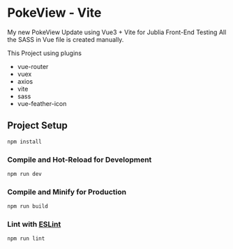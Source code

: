 # PokeView - Vite

My new PokeView Update using Vue3 + Vite for Jublia Front-End Testing
All the SASS in Vue file is created manually.

This Project using plugins
- vue-router
- vuex
- axios
- vite
- sass
- vue-feather-icon

## Project Setup

```sh
npm install
```

### Compile and Hot-Reload for Development

```sh
npm run dev
```

### Compile and Minify for Production

```sh
npm run build
```

### Lint with [ESLint](https://eslint.org/)

```sh
npm run lint
```
